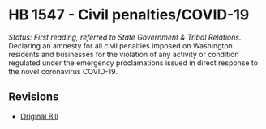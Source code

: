# HB 1547 - Civil penalties/COVID-19
*Status: First reading, referred to State Government & Tribal Relations.*
Declaring an amnesty for all civil penalties imposed on Washington residents and businesses for the violation of any activity or condition regulated under the emergency proclamations issued in direct response to the novel coronavirus COVID-19.

## Revisions
* [Original Bill](1/)